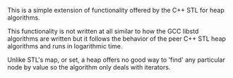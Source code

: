 This is a simple extension of functionality offered by the
C++ STL for heap algorithms. 

This functionality is not written at all similar to how the 
GCC libstd algorithms are written but it follows the behavior
of the peer C++ STL heap algorithms and runs in logarithmic time.

Unlike STL's map, or set, a heap offers no good way to 'find' any
particular node by value so the algorithm only deals with iterators.